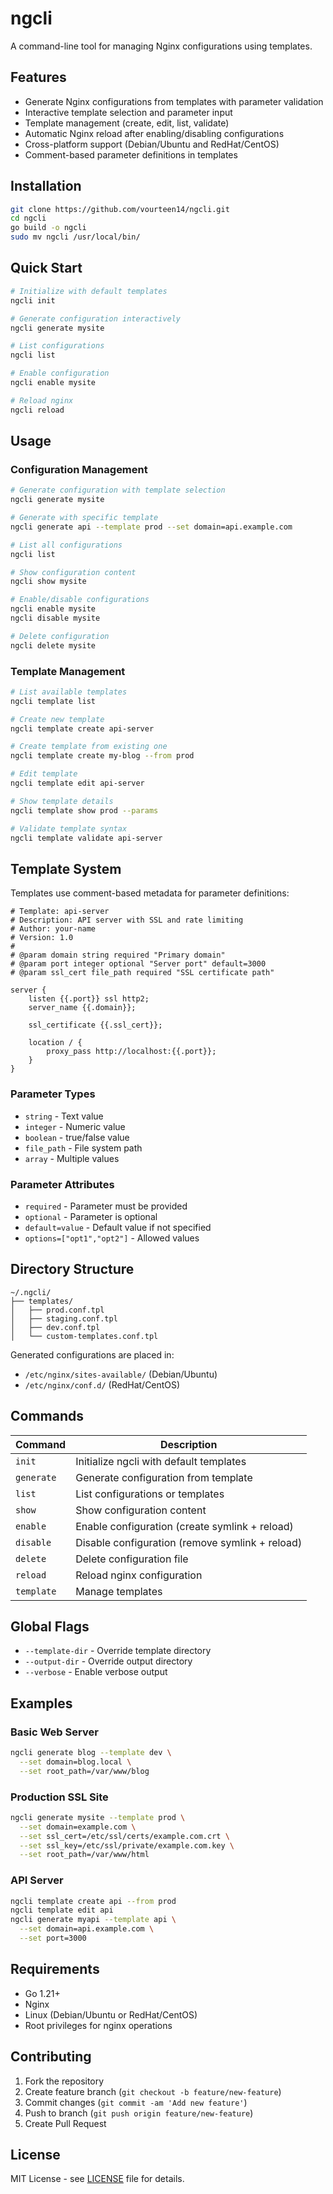 # ngcli

A command-line tool for managing Nginx configurations using templates.

## Features

- Generate Nginx configurations from templates with parameter validation
- Interactive template selection and parameter input
- Template management (create, edit, list, validate)
- Automatic Nginx reload after enabling/disabling configurations
- Cross-platform support (Debian/Ubuntu and RedHat/CentOS)
- Comment-based parameter definitions in templates

## Installation

```bash
git clone https://github.com/vourteen14/ngcli.git
cd ngcli
go build -o ngcli
sudo mv ngcli /usr/local/bin/
```

## Quick Start

```bash
# Initialize with default templates
ngcli init

# Generate configuration interactively
ngcli generate mysite

# List configurations
ngcli list

# Enable configuration
ngcli enable mysite

# Reload nginx
ngcli reload
```

## Usage

### Configuration Management

```bash
# Generate configuration with template selection
ngcli generate mysite

# Generate with specific template
ngcli generate api --template prod --set domain=api.example.com

# List all configurations
ngcli list

# Show configuration content
ngcli show mysite

# Enable/disable configurations
ngcli enable mysite
ngcli disable mysite

# Delete configuration
ngcli delete mysite
```

### Template Management

```bash
# List available templates
ngcli template list

# Create new template
ngcli template create api-server

# Create template from existing one
ngcli template create my-blog --from prod

# Edit template
ngcli template edit api-server

# Show template details
ngcli template show prod --params

# Validate template syntax
ngcli template validate api-server
```

## Template System

Templates use comment-based metadata for parameter definitions:

```nginx
# Template: api-server
# Description: API server with SSL and rate limiting
# Author: your-name
# Version: 1.0
#
# @param domain string required "Primary domain"
# @param port integer optional "Server port" default=3000
# @param ssl_cert file_path required "SSL certificate path"

server {
    listen {{.port}} ssl http2;
    server_name {{.domain}};
    
    ssl_certificate {{.ssl_cert}};
    
    location / {
        proxy_pass http://localhost:{{.port}};
    }
}
```

### Parameter Types

- `string` - Text value
- `integer` - Numeric value
- `boolean` - true/false value
- `file_path` - File system path
- `array` - Multiple values

### Parameter Attributes

- `required` - Parameter must be provided
- `optional` - Parameter is optional
- `default=value` - Default value if not specified
- `options=["opt1","opt2"]` - Allowed values

## Directory Structure

```
~/.ngcli/
├── templates/
│   ├── prod.conf.tpl
│   ├── staging.conf.tpl
│   ├── dev.conf.tpl
│   └── custom-templates.conf.tpl
```

Generated configurations are placed in:
- `/etc/nginx/sites-available/` (Debian/Ubuntu)
- `/etc/nginx/conf.d/` (RedHat/CentOS)

## Commands

| Command | Description |
|---------|-------------|
| `init` | Initialize ngcli with default templates |
| `generate` | Generate configuration from template |
| `list` | List configurations or templates |
| `show` | Show configuration content |
| `enable` | Enable configuration (create symlink + reload) |
| `disable` | Disable configuration (remove symlink + reload) |
| `delete` | Delete configuration file |
| `reload` | Reload nginx configuration |
| `template` | Manage templates |

## Global Flags

- `--template-dir` - Override template directory
- `--output-dir` - Override output directory
- `--verbose` - Enable verbose output

## Examples

### Basic Web Server

```bash
ngcli generate blog --template dev \
  --set domain=blog.local \
  --set root_path=/var/www/blog
```

### Production SSL Site

```bash
ngcli generate mysite --template prod \
  --set domain=example.com \
  --set ssl_cert=/etc/ssl/certs/example.com.crt \
  --set ssl_key=/etc/ssl/private/example.com.key \
  --set root_path=/var/www/html
```

### API Server

```bash
ngcli template create api --from prod
ngcli template edit api
ngcli generate myapi --template api \
  --set domain=api.example.com \
  --set port=3000
```

## Requirements

- Go 1.21+
- Nginx
- Linux (Debian/Ubuntu or RedHat/CentOS)
- Root privileges for nginx operations

## Contributing

1. Fork the repository
2. Create feature branch (`git checkout -b feature/new-feature`)
3. Commit changes (`git commit -am 'Add new feature'`)
4. Push to branch (`git push origin feature/new-feature`)
5. Create Pull Request

## License

MIT License - see [LICENSE](LICENSE) file for details.

